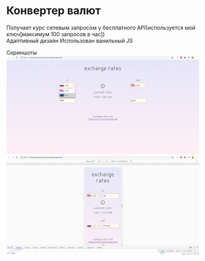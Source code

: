 # Конвертер валют
Получает курс сетевым запросом у бесплатного API(используется мой ключ[максимум 100 запросов в час])  
Адаптивный дизайн
Использован ванильный JS

Скриншоты
![Скрин](screenshots/screenshot1.png "screenshot1")
![Скрин](screenshots/screenshot2.png "screenshot2")